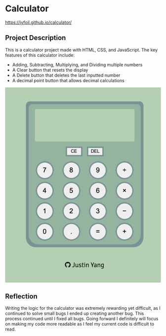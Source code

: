 # Calculator

https://jyfoil.github.io/calculator/

## Project Description

This is a calculator project made with HTML, CSS, and JavaScript. The key features of this calculator include:

- Adding, Subtracting, Multiplying, and Dividing multiple numbers
- A Clear button that resets the display
- A Delete button that deletes the last inputted number
- A decimal point button that allows decimal calculations

![](images/calculator.png)

## Reflection

Writing the logic for the calculator was extremely rewarding yet difficult, as I continued to solve small bugs I ended up creating another bug. This process continued until I fixed all bugs. Going forward I definitely will focus on making my code more readable as I feel my current code is difficult to read.
